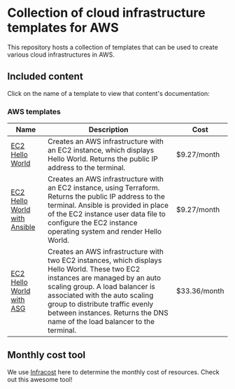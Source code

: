# Collection of cloud infrastructure templates for AWS

This repository hosts a collection of templates that can be used to create various cloud infrastructures in AWS.

## Included content

Click on the name of a template to view that content's documentation:

### AWS templates
Name | Description | Cost
--- | --- | ---
[EC2 Hello World](https://github.com/thompsizzle/cloud-infrastructures/tree/main/AWS/EC2_hello_world)|Creates an AWS infrastructure with an EC2 instance, which displays Hello World. Returns the public IP address to the terminal.|$9.27/month
[EC2 Hello World with Ansible](https://github.com/thompsizzle/cloud-infrastructures/tree/main/AWS/EC2_hello_world_Ansible)|Creates an AWS infrastructure with an EC2 instance, using Terraform. Returns the public IP address to the terminal. Ansible is provided in place of the EC2 instance user data file to configure the EC2 instance operating system and render Hello World.|$9.27/month
[EC2 Hello World with ASG](https://github.com/thompsizzle/cloud-infrastructures/tree/main/AWS/EC2_hello_world_ASG)|Creates an AWS infrastructure with two EC2 instances, which displays Hello World. These two EC2 instances are managed by an auto scaling group. A load balancer is associated with the auto scaling group to distribute traffic evenly between instances. Returns the DNS name of the load balancer to the terminal.|$33.36/month


## Monthly cost tool

We use <a href="https://www.infracost.io/" target="_blank">Infracost</a> here to determine the monthly cost of resources. Check out this awesome tool!

